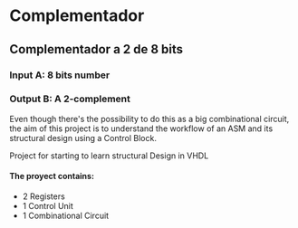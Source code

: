 Complementador
==============

<h2>Complementador a 2 de 8 bits</h2>

<h3>Input  A: 8 bits number</h3>
<h3>Output B: A 2-complement </h3>

Even though there's the possibility to do 
this as a big combinational circuit, the aim
of this project is to understand the workflow 
of an ASM and its structural design using a
Control Block.

Project for starting to learn structural Design in VHDL
<h4>The proyect contains:</h4>
<ul>
<li>2 Registers </li>
<li>1 Control Unit </li>
<li>1 Combinational Circuit </li>
</ul>
